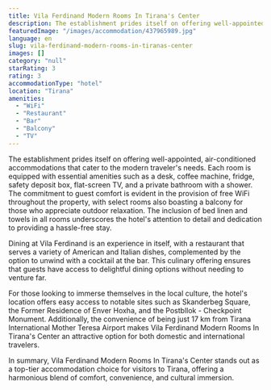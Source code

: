 ```yaml
---
title: Vila Ferdinand Modern Rooms In Tirana's Center
description: The establishment prides itself on offering well-appointed, air-conditioned accommodations that cater to the modern traveler's needs. Each room is equipped with
featuredImage: "/images/accommodation/437965989.jpg"
language: en
slug: vila-ferdinand-modern-rooms-in-tiranas-center
images: []
category: "null"
starRating: 3
rating: 3
accommodationType: "hotel"
location: "Tirana"
amenities:
  - "WiFi"
  - "Restaurant"
  - "Bar"
  - "Balcony"
  - "TV"
---
```


The establishment prides itself on offering well-appointed, air-conditioned accommodations that cater to the modern traveler's needs. Each room is equipped with essential amenities such as a desk, coffee machine, fridge, safety deposit box, flat-screen TV, and a private bathroom with a shower. The commitment to guest comfort is evident in the provision of free WiFi throughout the property, with select rooms also boasting a balcony for those who appreciate outdoor relaxation. The inclusion of bed linen and towels in all rooms underscores the hotel's attention to detail and dedication to providing a hassle-free stay.

Dining at Vila Ferdinand is an experience in itself, with a restaurant that serves a variety of American and Italian dishes, complemented by the option to unwind with a cocktail at the bar. This culinary offering ensures that guests have access to delightful dining options without needing to venture far.

For those looking to immerse themselves in the local culture, the hotel's location offers easy access to notable sites such as Skanderbeg Square, the Former Residence of Enver Hoxha, and the Postbllok - Checkpoint Monument. Additionally, the convenience of being just 17 km from Tirana International Mother Teresa Airport makes Vila Ferdinand Modern Rooms In Tirana's Center an attractive option for both domestic and international travelers.

In summary, Vila Ferdinand Modern Rooms In Tirana's Center stands out as a top-tier accommodation choice for visitors to Tirana, offering a harmonious blend of comfort, convenience, and cultural immersion.


